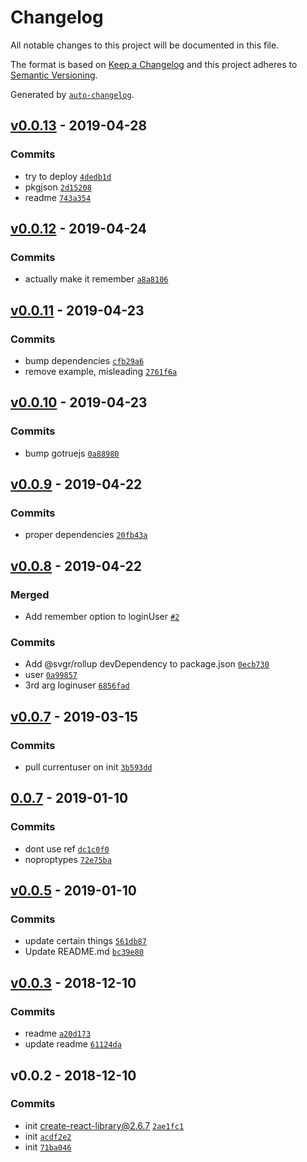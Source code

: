 # Changelog

All notable changes to this project will be documented in this file.

The format is based on [Keep a Changelog](http://keepachangelog.com/en/1.0.0/)
and this project adheres to [Semantic Versioning](http://semver.org/spec/v2.0.0.html).

Generated by [`auto-changelog`](https://github.com/CookPete/auto-changelog).

## [v0.0.13](https://github.com/sw-yx/react-netlify-identity/compare/v0.0.12...v0.0.13) - 2019-04-28

### Commits

- try to deploy [`4dedb1d`](https://github.com/sw-yx/react-netlify-identity/commit/4dedb1d74115413946cdeda613f29b9c7c76bbb6)
- pkgjson [`2d15208`](https://github.com/sw-yx/react-netlify-identity/commit/2d1520885fdc7c17eeef9587ce01f5964678dbe9)
- readme [`743a354`](https://github.com/sw-yx/react-netlify-identity/commit/743a3548b2a3b0f927b60bb76928b96b4db2c022)

## [v0.0.12](https://github.com/sw-yx/react-netlify-identity/compare/v0.0.11...v0.0.12) - 2019-04-24

### Commits

- actually make it remember [`a8a8106`](https://github.com/sw-yx/react-netlify-identity/commit/a8a8106c9317228848c349487b8626040bc5ebf0)

## [v0.0.11](https://github.com/sw-yx/react-netlify-identity/compare/v0.0.10...v0.0.11) - 2019-04-23

### Commits

- bump dependencies [`cfb29a6`](https://github.com/sw-yx/react-netlify-identity/commit/cfb29a6af608a3bdae412ce43d73fa5a54db7e86)
- remove example, misleading [`2761f6a`](https://github.com/sw-yx/react-netlify-identity/commit/2761f6a931889d1b23fe0ad10e157e8b08c6d2e0)

## [v0.0.10](https://github.com/sw-yx/react-netlify-identity/compare/v0.0.9...v0.0.10) - 2019-04-23

### Commits

- bump gotruejs [`0a88980`](https://github.com/sw-yx/react-netlify-identity/commit/0a88980df1b347565b0f9e772288e66a03e6eea1)

## [v0.0.9](https://github.com/sw-yx/react-netlify-identity/compare/v0.0.8...v0.0.9) - 2019-04-22

### Commits

- proper dependencies [`20fb43a`](https://github.com/sw-yx/react-netlify-identity/commit/20fb43a75dde9e81afef7bf6c008c5ce5fa5c8c3)

## [v0.0.8](https://github.com/sw-yx/react-netlify-identity/compare/v0.0.7...v0.0.8) - 2019-04-22

### Merged

- Add remember option to loginUser [`#2`](https://github.com/sw-yx/react-netlify-identity/pull/2)

### Commits

- Add @svgr/rollup devDependency to package.json [`0ecb730`](https://github.com/sw-yx/react-netlify-identity/commit/0ecb730a6601d477ed6018f99aa8a2b840a6fa1c)
- user [`0a99857`](https://github.com/sw-yx/react-netlify-identity/commit/0a998577cca36567c0d5bf8a280b600b6894d9b8)
- 3rd arg loginuser [`6856fad`](https://github.com/sw-yx/react-netlify-identity/commit/6856fad19c87bb989771a218ac6d061052a335bb)

## [v0.0.7](https://github.com/sw-yx/react-netlify-identity/compare/0.0.7...v0.0.7) - 2019-03-15

### Commits

- pull currentuser on init [`3b593dd`](https://github.com/sw-yx/react-netlify-identity/commit/3b593dded394462ca2679fcfc57baa31d450b2e2)

## [0.0.7](https://github.com/sw-yx/react-netlify-identity/compare/v0.0.5...0.0.7) - 2019-01-10

### Commits

- dont use ref [`dc1c0f0`](https://github.com/sw-yx/react-netlify-identity/commit/dc1c0f093cf07df182444e1e4962bebcfbf2e0e2)
- noproptypes [`72e75ba`](https://github.com/sw-yx/react-netlify-identity/commit/72e75bacdd055fee1ef7b1dcf2440650be13c2e5)

## [v0.0.5](https://github.com/sw-yx/react-netlify-identity/compare/v0.0.3...v0.0.5) - 2019-01-10

### Commits

- update certain things [`561db87`](https://github.com/sw-yx/react-netlify-identity/commit/561db8766f75d130dc64ca3f52e0a313b7dd3119)
- Update README.md [`bc39e80`](https://github.com/sw-yx/react-netlify-identity/commit/bc39e80f587bd6fbeddd9d6e2c52262ef5b2992b)

## [v0.0.3](https://github.com/sw-yx/react-netlify-identity/compare/v0.0.2...v0.0.3) - 2018-12-10

### Commits

- readme [`a20d173`](https://github.com/sw-yx/react-netlify-identity/commit/a20d173ab4a7f00d905ee9a68091913924da1e91)
- update readme [`61124da`](https://github.com/sw-yx/react-netlify-identity/commit/61124da98761c5d765d5ddc1c0ecbbcd957e9c4b)

## v0.0.2 - 2018-12-10

### Commits

- init create-react-library@2.6.7 [`2ae1fc1`](https://github.com/sw-yx/react-netlify-identity/commit/2ae1fc1b5bd3d868a05bbea02c8611699714abf8)
- init [`acdf2e2`](https://github.com/sw-yx/react-netlify-identity/commit/acdf2e29850e6c6a18ac1c33ae3aa373cd878e9e)
- init [`71ba046`](https://github.com/sw-yx/react-netlify-identity/commit/71ba046d3320807cb411dd270973cd9481bd7486)
